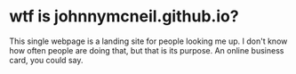 # wtf is johnnymcneil.github.io?
This single webpage is a landing site for people looking me up. I don't know how often people are doing that, but that is its purpose. An online business card, you could say.
